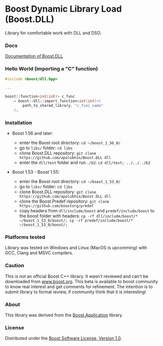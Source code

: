 Boost Dynamic Library Load (Boost.DLL)
============

Library for comfortable work with DLL and DSO.

### Docs
[Documentation of Boost.DLL](http://apolukhin.github.io/Boost.DLL/index.html)

### Hello World (importing a "C" function)

```cpp
#include <boost/dll.hpp>

...

boost::function<int(int)> c_func
    = boost::dll::import_function<int(int)>(
        path_to_shared_library, "c_func_name"
    );

```

### Installation

* Boost 1.56 and later:
    * enter the Boost root directory: `cd ~/boost_1_56_0/`
    * go to `libs/` folder: `cd libs`
    * clone Boost.DLL repository: `git clone https://github.com/apolukhin/Boost.DLL dll`
    * enter the `dll/test` folder and run `./b2`: `cd dll/test; ../../../b2`


* Boost 1.53 -  Boost 1.55:
    * enter the Boost root directory: `cd ~/boost_1_53_0/`
    * go to `libs/` folder: `cd libs`
    * clone Boost.DLL repository: `git clone https://github.com/apolukhin/Boost.DLL dll`
    * clone the Boost.Predef repository: `git clone https://github.com/boostorg/predef`
    * copy headers from `dll/include/boost` and `predef/include/boost` to the boost folder with headers:
        `cp -rf dll/include/boost/* ~/boost_1_53_0/boost/; cp -rf predef/include/boost/* ~/boost_1_53_0/boost/;`

### Platforms tested

Library was tested on Windows and Linux (MacOS is upcomming) with GCC, Clang and MSVC compilers.

### Caution
This is not an official Boost C++ library. It wasn't reviewed and can't be downloaded from www.boost.org. This beta is available to boost community to know real interest and get comments for refinement. The intention is to submit library to formal review, if community think that it is interesting!

### About
This library was derived from the [Boost.Application](https://github.com/retf/Boost.Application) library.



### License
Distributed under the [Boost Software License, Version 1.0](http://www.boost.org/LICENSE_1_0.txt).
